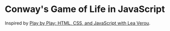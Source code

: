 # Conway's Game of Life in JavaScript

Inspired by [Play by Play: HTML, CSS, and JavaScript with Lea Verou](http://www.pluralsight.com/courses/play-by-play-lea-verou).
